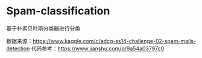 # Spam-classification
基于朴素贝叶斯分类器进行分类

数据来源：https://www.kaggle.com/c/adcg-ss14-challenge-02-spam-mails-detection
代码参考：https://www.jianshu.com/p/9a54a03797c0
